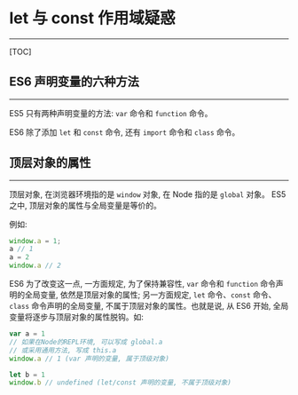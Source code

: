 # let 与 const 作用域疑惑

---

[TOC]

## ES6 声明变量的六种方法

---

ES5 只有两种声明变量的方法: `var` 命令和 `function` 命令。

ES6 除了添加 `let` 和 `const` 命令, 还有 `import` 命令和 `class` 命令。

## 顶层对象的属性

---

顶层对象, 在浏览器环境指的是 `window` 对象, 在 Node 指的是 `global` 对象。 ES5 之中, 顶层对象的属性与全局变量是等价的。

例如:

```javascript
window.a = 1;
a // 1
a = 2
window.a // 2
```

ES6 为了改变这一点, 一方面规定, 为了保持兼容性, `var` 命令和 `function` 命令声明的全局变量, 依然是顶层对象的属性; 另一方面规定, `let` 命令、`const` 命令、`class` 命令声明的全局变量, 不属于顶层对象的属性。也就是说, 从 ES6 开始, 全局变量将逐步与顶层对象的属性脱钩。如:

```javascript
var a = 1
// 如果在Node的REPL环境, 可以写成 global.a
// 或采用通用方法, 写成 this.a
window.a // 1 (var 声明的变量, 属于顶级对象)

let b = 1
window.b // undefined (let/const 声明的变量, 不属于顶级对象)
```
